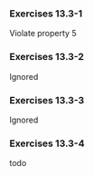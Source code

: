 ### Exercises 13.3-1
Violate property 5

### Exercises 13.3-2
Ignored

### Exercises 13.3-3
Ignored

### Exercises 13.3-4
todo
